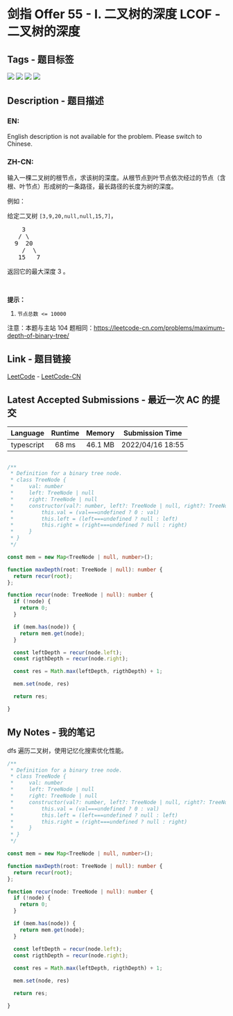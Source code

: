 
# 剑指 Offer 55 - I. 二叉树的深度 LCOF - 二叉树的深度

## Tags - 题目标签

 <img src="https://img.shields.io/badge/Tree-树-blue.svg">   <img src="https://img.shields.io/badge/Depth-First Search-深度优先搜索-blue.svg">   <img src="https://img.shields.io/badge/Breadth-First Search-广度优先搜索-blue.svg">   <img src="https://img.shields.io/badge/Binary Tree-二叉树-blue.svg">  


## Description - 题目描述

### EN:
<p>English description is not available for the problem. Please switch to Chinese.</p>


### ZH-CN:
<p>输入一棵二叉树的根节点，求该树的深度。从根节点到叶节点依次经过的节点（含根、叶节点）形成树的一条路径，最长路径的长度为树的深度。</p>

<p>例如：</p>

<p>给定二叉树 <code>[3,9,20,null,null,15,7]</code>，</p>

<pre>    3
   / \
  9  20
    /  \
   15   7</pre>

<p>返回它的最大深度&nbsp;3 。</p>

<p>&nbsp;</p>

<p><strong>提示：</strong></p>

<ol>
	<li><code>节点总数 &lt;= 10000</code></li>
</ol>

<p>注意：本题与主站 104&nbsp;题相同：<a href="https://leetcode-cn.com/problems/maximum-depth-of-binary-tree/">https://leetcode-cn.com/problems/maximum-depth-of-binary-tree/</a></p>



## Link - 题目链接

[LeetCode](https://leetcode.com/problems/er-cha-shu-de-shen-du-lcof/description/)  -  [LeetCode-CN](https://leetcode-cn.com/problems/er-cha-shu-de-shen-du-lcof/description/)
## Latest Accepted Submissions - 最近一次 AC 的提交


| Language | Runtime | Memory | Submission Time |
|:---:|:---:|:---:|:---:|
| typescript  | 68 ms | 46.1 MB | 2022/04/16 18:55 |

```typescript

/**
 * Definition for a binary tree node.
 * class TreeNode {
 *     val: number
 *     left: TreeNode | null
 *     right: TreeNode | null
 *     constructor(val?: number, left?: TreeNode | null, right?: TreeNode | null) {
 *         this.val = (val===undefined ? 0 : val)
 *         this.left = (left===undefined ? null : left)
 *         this.right = (right===undefined ? null : right)
 *     }
 * }
 */

const mem = new Map<TreeNode | null, number>();

function maxDepth(root: TreeNode | null): number {
  return recur(root);
};

function recur(node: TreeNode | null): number {
  if (!node) {
    return 0;
  }

  if (mem.has(node)) {
    return mem.get(node);
  }

  const leftDepth = recur(node.left);
  const rigthDepth = recur(node.right);

  const res = Math.max(leftDepth, rigthDepth) + 1;

  mem.set(node, res)

  return res;

}

```
## My Notes - 我的笔记


dfs 遍历二叉树，使用记忆化搜索优化性能。

```typescript
/**
 * Definition for a binary tree node.
 * class TreeNode {
 *     val: number
 *     left: TreeNode | null
 *     right: TreeNode | null
 *     constructor(val?: number, left?: TreeNode | null, right?: TreeNode | null) {
 *         this.val = (val===undefined ? 0 : val)
 *         this.left = (left===undefined ? null : left)
 *         this.right = (right===undefined ? null : right)
 *     }
 * }
 */

const mem = new Map<TreeNode | null, number>();

function maxDepth(root: TreeNode | null): number {
  return recur(root);
};

function recur(node: TreeNode | null): number {
  if (!node) {
    return 0;
  }

  if (mem.has(node)) {
    return mem.get(node);
  }

  const leftDepth = recur(node.left);
  const rigthDepth = recur(node.right);
  
  const res = Math.max(leftDepth, rigthDepth) + 1;

  mem.set(node, res)

  return res;

}
```



